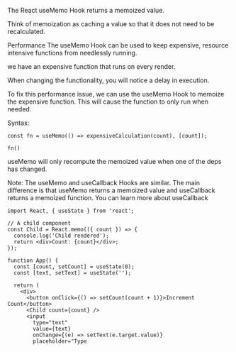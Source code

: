 The React useMemo Hook returns a memoized value.

Think of memoization as caching a value so that it does not need to be recalculated.


Performance
The useMemo Hook can be used to keep expensive, resource intensive functions from needlessly running.

we have an expensive function that runs on every render.

When changing the functionality, you will notice a delay in execution.

To fix this performance issue, we can use the useMemo Hook to memoize the expensive function. This will cause the function to only run when needed.

Syntax:
```
const fn = useMemo(() => expensiveCalculation(count), [count]);

fn()
```
useMemo will only recompute the memoized value when one of the deps has changed.

Note: The useMemo and useCallback Hooks are similar. The main difference is that useMemo returns a memoized value and useCallback returns a memoized function. You can learn more about useCallback 

```
import React, { useState } from 'react';

// A child component
const Child = React.memo(({ count }) => {
  console.log('Child rendered');
  return <div>Count: {count}</div>;
});

function App() {
  const [count, setCount] = useState(0);
  const [text, setText] = useState('');

  return (
    <div>
      <button onClick={() => setCount(count + 1)}>Increment Count</button>
      <Child count={count} />
      <input
        type="text"
        value={text}
        onChange={(e) => setText(e.target.value)}
        placeholder="Type

```

